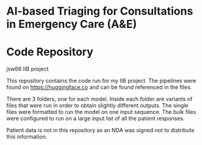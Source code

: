 # AI-based Triaging for Consultations in Emergency Care (A&E)

# Code Repository
jsw66 IIB project

This repository contains the code run for my IIB project. The pipelines were found on https://huggingface.co and can be found referenced in the files.

There are 3 folders, one for each model. Inside each folder are variants of files that were run in order to obtain slightly different outputs. The single files were formatted to run the model on one input sequence. The bulk files were configured to run on a large input list of all the patient responses.

Patient data is not in this repository as an NDA was signed not to distribute this information.
